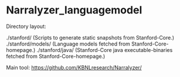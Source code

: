 # Narralyzer_languagemodel

Directory layout:

./stanford/ (Scripts to generate static snapshots from Stanford-Core.)
./stanford/models/ (Language models fetched from Stanford-Core-homepage.)
./stanford/java/ (Stanford-Core java executable-binaries fetched from Stanford-Core-homepage.)


Main tool: https://github.com/KBNLresearch/Narralyzer/
